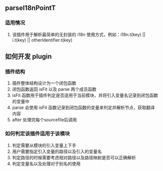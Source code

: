 ## parseI18nPointT

### 适用情况

1. 该插件用于解析最简单的无封装的 i18n 使用方式，例如：i18n.t(key) || i.t(key) || otherIdentifier.t(key)

## 如何开发 plugin

### 插件结构

1. 插件整体结构设计为一个闭包函数
2. 闭包函数返回 isFit 以及 parse 两个成员函数
3. isFit 函数用于插件判定是否适用于当前模块，并将引入变量名记录到闭包函数的变量中
4. parse 会使用 isFit 函数记录到闭包函数的变量来判定并解析节点，获取翻译内容
5. after 处理完每个sourcefile后调用

### 如何判定该插件适用于该模块

1. 判定需要从模块的引入变量上下手
2. 用户需要指定引入变量的路径以及引入的变量名
3. 判定路径的时候需要考虑相对路径以及路径映射是否可以正确解析
4. 判定变量名以及处理对于别名的使用
